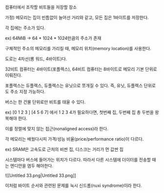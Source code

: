   

컴퓨터에서 조작할 비트들을 저장할 장소

가정) 메모리는 집이 빈틈없이 늘어선 거리와 같고, 모든 집은 1바이트를 저장한다.

각 집에는 주소가 있다.

ex) 64MiB → 64 * 1024 * 1024만큼의 주소가 존재

구체적인 주소의 메모리를 가리킬 때, 메모리 위치(memory location)를 사용한다.

도로는 4차선(롱 워드, 4바이트)다.

32비트 컴퓨터는 4바이트(포플렉스), 64비트 컴퓨터는 8바이트로 메모리 기본 단위로 이뤄진다.

포플렉스는 듀플렉스, 듀플렉스는 유닛으로 쪼개질 수 있다. 즉, 유닛, 듀플렉스 단위로도 주소 지정 가능하다.

버스는 한 건물 단위로만 비트를 태울 수 있다.

ex) [0 1 2 3 ] [4 5 6 7] 에서 1 2 3 4가 필요하다면, 첫번째 집, 두번째 집 총 두번을 왕복해야 한다.

이를 정렬에 맞지 않는 접근(nonaligned access)라 한다.

  

각 메모리는 배웠다시피 가격/성능 비율(price/performance ratio)이 다르다.

ex) SRAM은 고속도로 근처의 비싼 집, 디스크는 거리가 먼 값싼 집

시스템마다 버스에 들어가는 위치가 다르다. 따라서 다른 시스템에 더이터를 전송할 때는 엔디안을 염두 해야한다.

  

![[Untitled 33.png|Untitled 33.png]]

  

이처럼 바이트 순서와 관련된 문제를 눅시 신드롬(nuxi syndrome)이라 한다.